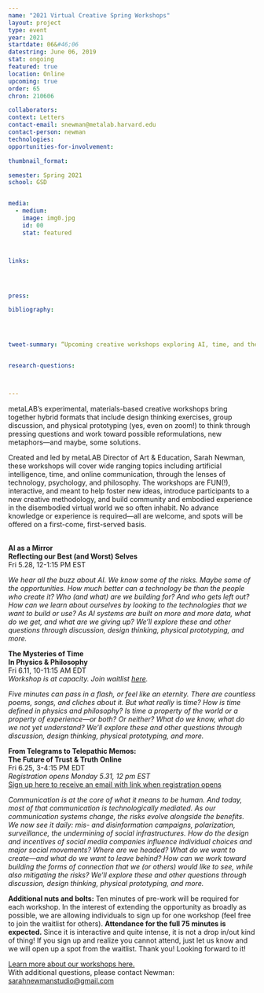 ```yaml
---
name: "2021 Virtual Creative Spring Workshops"
layout: project
type: event
year: 2021
startdate: 06&#46;06
datestring: June 06, 2019
stat: ongoing
featured: true
location: Online
upcoming: true
order: 65
chron: 210606

collaborators:
context: Letters
contact-email: snewman@metalab.harvard.edu
contact-person: newman
technologies: 
opportunities-for-involvement:

thumbnail_format:

semester: Spring 2021
school: GSD


media:
  - medium:
    image: img0.jpg
    id: 00
    stat: featured



links:




press:

bibliography:




tweet-summary: “Upcoming creative workshops exploring AI, time, and the future of communication”


research-questions:



---
```

metaLAB’s experimental, materials-based creative workshops bring together hybrid formats that include design thinking exercises, group discussion, and physical prototyping (yes, even on zoom!) to think through pressing questions and work toward possible reformulations, new metaphors—and maybe, some solutions.  

Created and led by metaLAB Director of Art & Education, Sarah Newman, these workshops will cover wide ranging topics including artificial intelligence, time, and online communication, through the lenses of technology, psychology, and philosophy. The workshops are FUN(!), interactive, and meant to help foster new ideas, introduce participants to a new creative methodology, and build community and embodied experience in the disembodied virtual world we so often inhabit. No advance knowledge or experience is required—all are welcome, and spots will be offered on a first-come, first-served basis.  
&nbsp;  
 
 
 
**AI as a Mirror  
Reflecting our Best (and Worst) Selves**  
Fri 5.28, 12-1:15 PM EST     

*We hear all the buzz about AI. We know some of the risks. Maybe some of the opportunities. How much better can a technology be than the people who create it? Who (and what) are we building for? And who gets left out? How can we learn about ourselves by looking to the technologies that we want to build or use? As AI systems are built on more and more data, what do we get, and what are we giving up? We’ll explore these and other questions through discussion, design thinking, physical prototyping, and more.*  
  
    
  
  
**The Mysteries of Time   
In Physics & Philosophy**  
Fri 6.11, 10-11:15 AM EDT  
*Workshop is at capacity. Join waitlist [here](https://docs.google.com/forms/d/e/1FAIpQLSeGLztZ-VcZ52RGauvZVT-MDbKoxlGwNkg0Myvcm5bmBOU3Ug/viewform).*

*Five minutes can pass in a flash, or feel like an eternity. There are countless poems, songs, and cliches about it. But what really* is *time? How is time defined in physics and philosophy? Is time a property of the world or a property of experience—or both? Or neither? What do we know, what do we not yet understand? We’ll explore these and other questions through discussion, design thinking, physical prototyping, and more.*  




**From Telegrams to Telepathic Memos:  
The Future of Trust & Truth Online**  
Fri 6.25, 3-4:15 PM EDT  
*Registration opens Monday 5.31, 12 pm EST*  
[Sign up here to receive an email with link when registration opens](https://docs.google.com/forms/d/e/1FAIpQLSe-kvAXlT5K3odmSUtbiwRs7hzWLrWTMec1VtEWwXwfa9TZBQ/viewform?usp=sf_link)

*Communication is at the core of what it means to be human. And today, most of that communication is technologically mediated. As our communication systems change, the risks evolve alongside the benefits. We now see it daily: mis- and disinformation campaigns, polarization, surveillance, the undermining of social infrastructures. How do the design and incentives of social media companies influence individual choices and major social movements? Where are we headed? What do we want to create—and what do we want to leave behind? How can we work toward building the forms of connection that we (or others) would like to see, while also mitigating the risks? We’ll explore these and other questions through discussion, design thinking, physical prototyping, and more.*  




**Additional nuts and bolts:** 
Ten minutes of pre-work will be required for each workshop. In the interest of extending the opportunity as broadly as possible, we are allowing individuals to sign up for one workshop (feel free to join the waitlist for others). **Attendance for the full 75 minutes is expected.** Since it is interactive and quite intense, it is not a drop in/out kind of thing! If you sign up and realize you cannot attend, just let us know and we will open up a spot from the waitlist. Thank you! Looking forward to it!

[Learn more about our workshops here.](https://metalabharvard.github.io/projects/workshops/)   
With additional questions, please contact Newman: [sarahnewmanstudio@gmail.com](mailto:sarahnewmanstudio@gmail.com)


